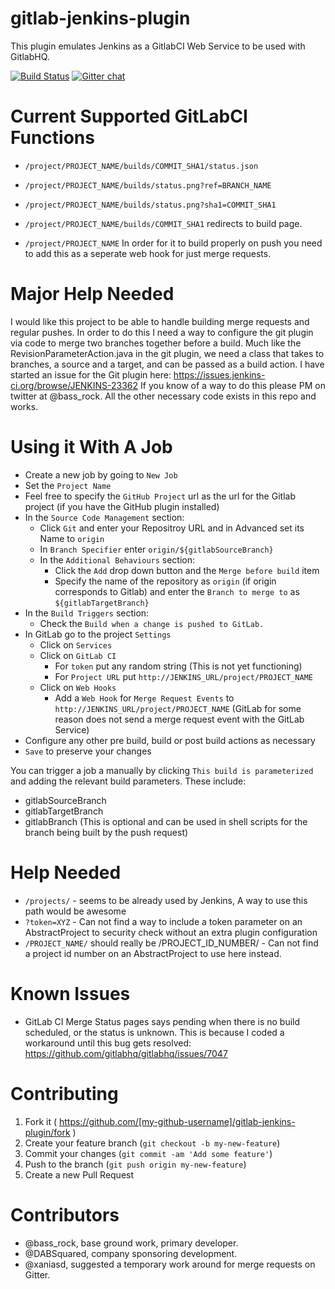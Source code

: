 gitlab-jenkins-plugin
=====================

This plugin emulates Jenkins as a GitlabCI Web Service to be used with GitlabHQ.

[![Build Status](https://travis-ci.org/DABSquared/gitlab-plugin.svg?branch=master)](https://travis-ci.org/DABSquared/gitlab-plugin) 
[![Gitter chat](https://badges.gitter.im/DABSquared/gitlab-plugin.png)](https://gitter.im/DABSquared/gitlab-plugin)


Current Supported GitLabCI Functions
=====================
* `/project/PROJECT_NAME/builds/COMMIT_SHA1/status.json`
* `/project/PROJECT_NAME/builds/status.png?ref=BRANCH_NAME`
* `/project/PROJECT_NAME/builds/status.png?sha1=COMMIT_SHA1`
* `/project/PROJECT_NAME/builds/COMMIT_SHA1` redirects to build page.


* `/project/PROJECT_NAME`    In order for it to build properly on push you need to add this as a seperate web hook for just merge requests.

Major Help Needed
=====================
I would like this project to be able to handle building merge requests and regular pushes. In order to do this I need a way to configure the git plugin via code to merge two branches together before a build. Much like the RevisionParameterAction.java in the git plugin, we need a class that takes to branches, a source and a target, and can be passed as a build action. I have started an issue for the Git plugin here: https://issues.jenkins-ci.org/browse/JENKINS-23362 If you know of a way to do this please PM on twitter at @bass_rock. All the other necessary code exists in this repo and works.

Using it With A Job
=====================
* Create a new job by going to ``New Job``
* Set the ``Project Name``
* Feel free to specify the ``GitHub Project`` url as the url for the Gitlab project (if you have the GitHub plugin installed)
* In the ``Source Code Management`` section:
    * Click ``Git`` and enter your Repositroy URL and in Advanced set its Name to ``origin``
    * In ``Branch Specifier`` enter ``origin/${gitlabSourceBranch}``
    * In the ``Additional Behaviours`` section:
        * Click the ``Add`` drop down button and the ``Merge before build`` item
        * Specify the name of the repository as ``origin`` (if origin corresponds to Gitlab) and enter the ``Branch to merge to`` as ``${gitlabTargetBranch}``
* In the ``Build Triggers`` section:
    * Check the ``Build when a change is pushed to GitLab.``
* In GitLab go to the project ``Settings``
    * Click on ``Services``
    * Click on ``GitLab CI``
        * For ``token`` put any random string (This is not yet functioning)
        * For ``Project URL`` put ``http://JENKINS_URL/project/PROJECT_NAME``
    * Click on ``Web Hooks``
        * Add a ``Web Hook`` for ``Merge Request Events`` to ``http://JENKINS_URL/project/PROJECT_NAME``  (GitLab for some reason does not send a merge request event with the GitLab Service)
* Configure any other pre build, build or post build actions as necessary
* ``Save`` to preserve your changes

You can trigger a job a manually by clicking ``This build is parameterized`` and adding the relevant build parameters.
These include:

* gitlabSourceBranch
* gitlabTargetBranch
* gitlabBranch (This is optional and can be used in shell scripts for the branch being built by the push request)


Help Needed
=====================

* `/projects/` - seems to be already used by Jenkins, A way to use this path would be awesome
* `?token=XYZ` - Can not find a way to include a token parameter on an AbstractProject to security check without an extra plugin configuration
* `/PROJECT_NAME/`  should really be /PROJECT_ID_NUMBER/ - Can not find a project id number on an AbstractProject to use here instead.


Known Issues
=====================
* GitLab CI Merge Status pages says pending when there is no build scheduled, or the status is unknown. This is because I coded a workaround until this bug gets resolved: https://github.com/gitlabhq/gitlabhq/issues/7047


Contributing
=====================

1. Fork it ( https://github.com/[my-github-username]/gitlab-jenkins-plugin/fork )
2. Create your feature branch (`git checkout -b my-new-feature`)
3. Commit your changes (`git commit -am 'Add some feature'`)
4. Push to the branch (`git push origin my-new-feature`)
5. Create a new Pull Request

Contributors
=====================

* @bass_rock, base ground work, primary developer.
* @DABSquared, company sponsoring development.
* @xaniasd, suggested a temporary work around for merge requests on Gitter.
